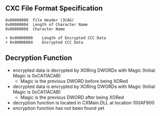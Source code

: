 ## CXC File Format Specification

```
0x00000000	File Header (3CAG)
0x00000004	Length of Character Name
0x00000008	Character Name

+ 0x00000000	Length of Encrypted CCC Data
+ 0x00000004	Encrypted CCC Data
```

## Decryption Function

- encrypted data is decrypted by XORing DWORDs with Magic (Initial Magic is 0xCA11ACAB)
   - Magic is the previous DWORD before being XORed
- decrypted data is encrypted by XORing DWORDs with Magic (Initial Magic is 0xCA11ACAB)
   - Magic is the previous DWORD after being XORed
- decryption function is located in CXMain.DLL at location 100AF900
- encryption function has not been found yet
